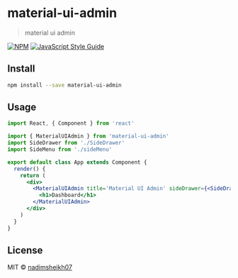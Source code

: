 # material-ui-admin

> material ui admin

[![NPM](https://img.shields.io/npm/v/material-ui-admin.svg)](https://www.npmjs.com/package/material-ui-admin) [![JavaScript Style Guide](https://img.shields.io/badge/code_style-standard-brightgreen.svg)](https://standardjs.com)

## Install

```bash
npm install --save material-ui-admin
```

## Usage

```jsx
import React, { Component } from 'react'

import { MaterialUIAdmin } from 'material-ui-admin'
import SideDrawer from './SideDrawer'
import SideMenu from './sideMenu'

export default class App extends Component {
  render() {
    return (
      <div>
        <MaterialUIAdmin title='Material UI Admin' sideDrawer={<SideDrawer />} sideMenu={<SideMenu />}>
          <h1>Dashboard</h1>
        </MaterialUIAdmin>
      </div>
    )
  }
}

```

## License

MIT © [nadimsheikh07](https://github.com/nadimsheikh07)
